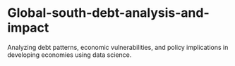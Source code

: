 # Global-south-debt-analysis-and-impact
Analyzing debt patterns, economic vulnerabilities, and policy implications in developing economies using data science.
